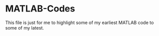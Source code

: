 # MATLAB-Codes

This file is just for me to highlight some of my earliest MATLAB code to some of my latest.
